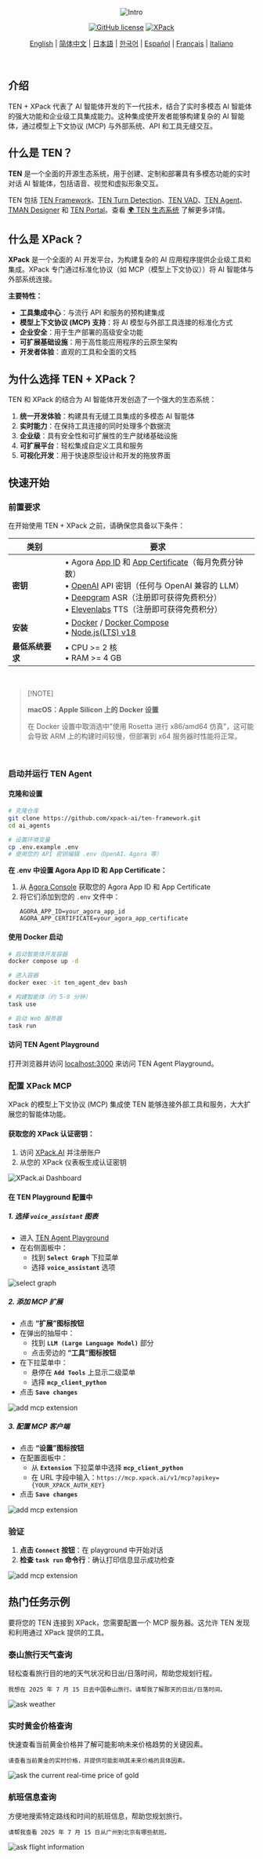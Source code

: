 <div align="center">

![Intro](./assets/xpack/intro-bg.png)

[![GitHub license](https://img.shields.io/badge/License-Apache_2.0-blue.svg?labelColor=%20%239b8afb&color=%20%237a5af8)](https://github.com/TEN-framework/TEN-Agent/blob/main/LICENSE) [![XPack](https://img.shields.io/badge/XPack-Try%20it%20now!-blue?logo=googlechrome&logoColor=white)](https://xpack.ai)

[English](../README.md) | [简体中文](README-CN.md) | [日本語](README-JP.md) | [한국어](README-KR.md) | [Español](README-ES.md) | [Français](README-FR.md) | [Italiano](README-IT.md)

</div>

<br>


## 介绍

TEN + XPack 代表了 AI 智能体开发的下一代技术，结合了实时多模态 AI 智能体的强大功能和企业级工具集成能力。这种集成使开发者能够构建复杂的 AI 智能体，通过模型上下文协议 (MCP) 与外部系统、API 和工具无缝交互。

## 什么是 TEN？

**TEN** 是一个全面的开源生态系统，用于创建、定制和部署具有多模态功能的实时对话 AI 智能体，包括语音、视觉和虚拟形象交互。

TEN 包括 [TEN Framework](https://github.com/ten-framework/ten-framework)、[TEN Turn Detection](https://github.com/ten-framework/ten-turn-detection)、[TEN VAD](https://github.com/ten-framework/ten-vad)、[TEN Agent](https://github.com/TEN-framework/ten-framework/tree/main/ai_agents/demo)、[TMAN Designer](https://github.com/TEN-framework/ten-framework/tree/main/core/src/ten_manager/designer_frontend) 和 [TEN Portal](https://github.com/ten-framework/portal)。查看 [🌍 TEN 生态系统](#-ten-生态系统) 了解更多详情。


## 什么是 XPack？

**XPack** 是一个全面的 AI 开发平台，为构建复杂的 AI 应用程序提供企业级工具和集成。XPack 专门通过标准化协议（如 MCP（模型上下文协议））将 AI 智能体与外部系统连接。

**主要特性：**
- **工具集成中心**：与流行 API 和服务的预构建集成
- **模型上下文协议 (MCP) 支持**：将 AI 模型与外部工具连接的标准化方式
- **企业安全**：用于生产部署的高级安全功能
- **可扩展基础设施**：用于高性能应用程序的云原生架构
- **开发者体验**：直观的工具和全面的文档

## 为什么选择 TEN + XPack？

TEN 和 XPack 的结合为 AI 智能体开发创造了一个强大的生态系统：

1. **统一开发体验**：构建具有无缝工具集成的多模态 AI 智能体
2. **实时能力**：在保持工具连接的同时处理多个数据流
3. **企业级**：具有安全性和可扩展性的生产就绪基础设施
4. **可扩展平台**：轻松集成自定义工具和服务
5. **可视化开发**：用于快速原型设计和开发的拖放界面

## 快速开始

### 前置要求

在开始使用 TEN + XPack 之前，请确保您具备以下条件：

| 类别 | 要求 |
| --- | --- |
| **密钥** | • Agora [App ID](https://docs.agora.io/en/video-calling/get-started/manage-agora-account?platform=web#create-an-agora-project) 和 [App Certificate](https://docs.agora.io/en/video-calling/get-started/manage-agora-account?platform=web#create-an-agora-project)（每月免费分钟数）<br>• [OpenAI](https://openai.com/index/openai-api/) API 密钥（任何与 OpenAI 兼容的 LLM）<br>• [Deepgram](https://deepgram.com/) ASR（注册即可获得免费积分）<br>• [Elevenlabs](https://elevenlabs.io/) TTS（注册即可获得免费积分）|
| **安装** | • [Docker](https://www.docker.com/) / [Docker Compose](https://docs.docker.com/compose/)<br>• [Node.js(LTS) v18](https://nodejs.org/en) |
| **最低系统要求** | • CPU >= 2 核<br>• RAM >= 4 GB |

<br>

> \[!NOTE]
>
> **macOS：Apple Silicon 上的 Docker 设置**
>
> 在 Docker 设置中取消选中"使用 Rosetta 进行 x86/amd64 仿真"，这可能会导致 ARM 上的构建时间较慢，但部署到 x64 服务器时性能将正常。

<br>


### 启动并运行 TEN Agent

#### 克隆和设置

```bash
# 克隆仓库
git clone https://github.com/xpack-ai/ten-framework.git
cd ai_agents

# 设置环境变量
cp .env.example .env
# 使用您的 API 密钥编辑 .env（OpenAI、Agora 等）
```

**在 .env 中设置 Agora App ID 和 App Certificate：**

1. 从 [Agora Console](https://console.agora.io/) 获取您的 Agora App ID 和 App Certificate
2. 将它们添加到您的 `.env` 文件中：
   ```
   AGORA_APP_ID=your_agora_app_id
   AGORA_APP_CERTIFICATE=your_agora_app_certificate
   ```

#### 使用 Docker 启动

```bash
# 启动智能体开发容器
docker compose up -d

# 进入容器
docker exec -it ten_agent_dev bash

# 构建智能体（约 5-8 分钟）
task use

# 启动 Web 服务器
task run
```

#### 访问 TEN Agent Playground

打开浏览器并访问 [localhost:3000](http://localhost:3000) 来访问 TEN Agent Playground。

### 配置 XPack MCP

XPack 的模型上下文协议 (MCP) 集成使 TEN 能够连接外部工具和服务，大大扩展您的智能体功能。

#### 获取您的 XPack 认证密钥：

1. 访问 [XPack.AI](https://xpack.ai/) 并注册账户
2. 从您的 XPack 仪表板生成认证密钥

![XPack.ai Dashboard](./assets/xpack/xpack-dashboard.png)

#### 在 TEN Playground 配置中

##### 1. 选择 `voice_assistant` 图表
- 进入 [TEN Agent Playground](http://localhost:3000)
- 在右侧面板中：
   - 找到 **`Select Graph`** 下拉菜单
   - 选择 **`voice_assistant`** 选项

![select graph](./assets/ui-mcp-config-1.png)

##### 2. 添加 MCP 扩展
- 点击 **“扩展”图标按钮**
- 在弹出的抽屉中：
   - 找到 **`LLM (Large Language Model)`** 部分
   - 点击旁边的 **“工具”图标按钮**
- 在下拉菜单中：
   - 悬停在 **`Add Tools`** 上显示二级菜单
   - 选择 **`mcp_client_python`**
- 点击 **`Save changes`**

![add mcp extension](./assets/ui-mcp-config-2.png)


##### 3. 配置 MCP 客户端
- 点击 **“设置”图标按钮**
- 在配置面板中：
   - 从 **`Extension`** 下拉菜单中选择 **`mcp_client_python`**
   - 在 URL 字段中输入：`https://mcp.xpack.ai/v1/mcp?apikey={YOUR_XPACK_AUTH_KEY}`
- 点击 **`Save changes`**

![add mcp extension](./assets/ui-mcp-config-3.png)

### 验证

1. **点击 `Connect` 按钮**：在 playground 中开始对话
2. **检查 `task run` 命令行**：确认打印信息显示成功检查

![add mcp extension](./assets/ui-mcp-config-4.png)


## 热门任务示例

要将您的 TEN 连接到 XPack，您需要配置一个 MCP 服务器。这允许 TEN 发现和利用通过 XPack 提供的工具。

### 泰山旅行天气查询

轻松查看旅行目的地的天气状况和日出/日落时间，帮助您规划行程。

```
我想在 2025 年 7 月 15 日去中国泰山旅行。请帮我了解那天的日出/日落时间。
```
![ask weather](./assets/xpack/demo-weather.png)


### 实时黄金价格查询

快速查看当前黄金价格并了解可能影响未来价格趋势的关键因素。

```
请查看当前黄金的实时价格，并提供可能影响其未来价格的具体因素。
```

![ask the current real-time price of gold](./assets/xpack/demo-gold-real-time.png)

### 航班信息查询

方便地搜索特定路线和时间的航班信息，帮助您规划旅行。

```
请帮我查看 2025 年 7 月 15 日从广州到北京有哪些航班。
```
![ask flight information](./assets/xpack/demo-flight-info.png)
